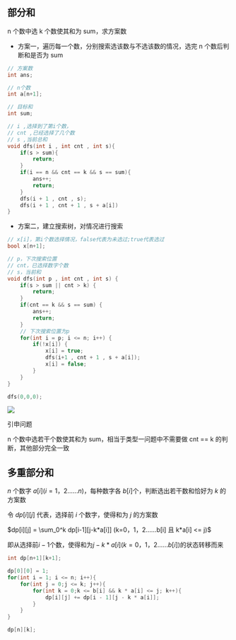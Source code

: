 <!--
 * @Description: 
 * @Version: 1.0
 * @Author: DaLao
 * @Email: dalao_li@163.com
 * @Date: 2022-02-13 19:00:24
 * @LastEditors: dalao
 * @LastEditTime: 2022-04-01 23:16:52
-->

## 部分和

n 个数中选 k 个数使其和为 sum，求方案数

- 方案一，遍历每一个数，分别搜索选该数与不选该数的情况，选完 n 个数后判断和是否为 sum

```c
// 方案数
int ans;

// n个数
int a[n+1];

// 目标和
int sum;

// i ,选择到了第i个数，
// cnt ,已经选择了几个数
// s ,当前总和
void dfs(int i , int cnt , int s){
    if(s > sum){
        return;
    }
    if(i == n && cnt == k && s == sum){
        ans++;
        return;
    }
    dfs(i + 1 , cnt , s);
    dfs(i + 1 , cnt + 1 , s + a[i])
}
```

- 方案二，建立搜索树，对情况进行搜索

```c
// x[i]，第i个数选择情况，false代表为未选过;true代表选过
bool x[n+1];

// p，下次搜索位置
// cnt，已选择数字个数
// s，当前和
void dfs(int p , int cnt , int s) {
    if(s > sum || cnt > k) {
        return;
    }
    if(cnt == k && s == sum) {
        ans++;
        return;
    }
    // 下次搜索位置为p
    for(int i = p; i <= n; i++) {
        if(!x[i]) {
            x[i] = true;
            dfs(i+1 , cnt + 1 , s + a[i]);
            x[i] = false;
        }
    }
}

dfs(0,0,0);
```

![](https://cdn.hurra.ltd/img/20211115221553.png)

引申问题

n 个数中选若干个数使其和为 sum，相当于类型一问题中不需要做 cnt == k 的判断，其他部分完全一致


## 多重部分和

$n$ 个数字 $a[i](i = {1，2......n})$，每种数字各 $b[i]$个，判断选出若干数和恰好为 $k$ 的方案数

令 $dp[i][j]$ 代表，选择前 $i$ 个数字，使得和为 $j$ 的方案数

$dp[i][j] = \sum_0^k dp[i-1][j-k*a[i]] (k=0，1，2......b[i] 且 k*a[i] <= j)$  

即从选择前$i-1$个数，使得和为$j-k*a[i] (k=0，1，2......b[i])$的状态转移而来

```c
int dp[n+1][k+1];

dp[0][0] = 1;
for(int i = 1; i <= n; i++){
    for(int j = 0;j <= k; j++){
        for(int k = 0;k <= b[i] && k * a[i] <= j; k++){
            dp[i][j] += dp[i - 1][j - k * a[i]];
        }
    }
}

dp[n][k];
```
